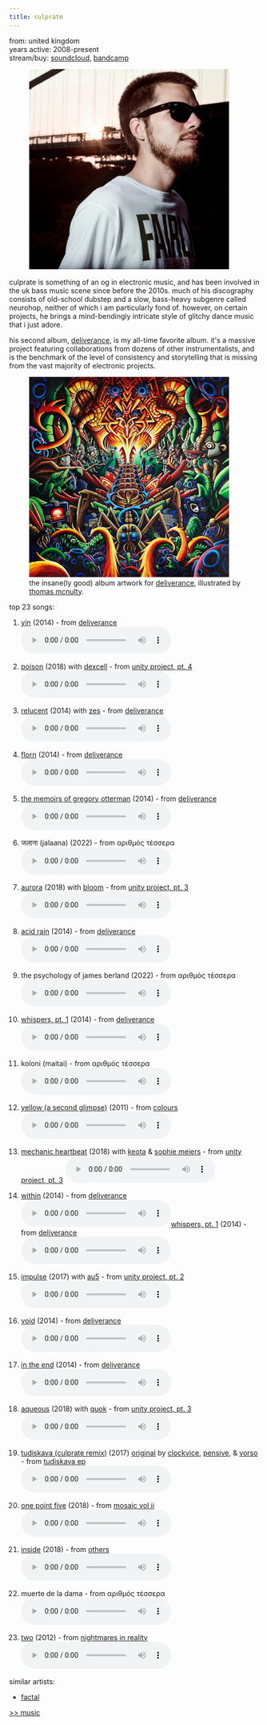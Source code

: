 ```yaml
---
title: culprate
---
```

<meta name="robots" content="noindex, nofollow, noarchive">

from: united kingdom<br>
years active: 2008-present<br>
stream/buy: [soundcloud](https://soundcloud.com/culprate), [bandcamp](https://culprate.bandcamp.com/)

<figure>
  <img id="culprate" src="/images/music/artistimg/culprate.jpg" width="400" height="400" margin-left="20px">
</figure>

culprate is something of an og in electronic music, and has been involved in the uk bass music scene since before the 2010s. much of his discography consists of old-school dubstep and a slow, bass-heavy subgenre called neurohop, neither of which i am particularly fond of. however, on certain projects, he brings a mind-bendingly intricate style of glitchy dance music that i just adore.

his second album, [deliverance](https://culprate.bandcamp.com/album/deliverance), is my all-time favorite album. it's a massive project featuring collaborations from dozens of other instrumentalists, and is the benchmark of the level of consistency and storytelling that is missing from the vast majority of electronic projects.

<figure>
  <img id="deliverance" src="/images/music/artistimg/deliverance.jpg" width="400" height="400" margin-left="20px">
  <figcaption text-align="center">the insane(ly good) album artwork for <a href="https://culprate.bandcamnp.com/album/deliverance">deliverance</a>, illustrated by <a href="https://thomasmcnulty.artstation.com/">thomas mcnulty</a>.</figcaption>
</figure>

top 23 songs:

1. [yin](https://soundcloud.com/culprate/yin) (2014) - from [deliverance](https://culprate.bandcamp.com/album/deliverance)<br>
<audio controls src="/images/music/culprate_yin.mp3"></audio>

2. [poison](https://soundcloud.com/culprate/culprate-dexcell-poison) (2018) with [dexcell](https://soundcloud.com/dexcelldnb) - from [unity project, pt. 4](https://culprate.bandcamp.com/album/unity-project-pt-4)<br>
<audio controls src="/images/music/culprate_poison.mp3"></audio>

3. [relucent](https://soundcloud.com/culprate/relucent) (2014) with [zes](https://soundcloud.com/zesmusic) - from [deliverance](https://culprate.bandcamp.com/album/deliverance)<br>
<audio controls src="/images/music/culprate_relucent.mp3"></audio>

4. [florn](https://soundcloud.com/culprate/florn) (2014) - from [deliverance](https://culprate.bandcamp.com/album/deliverance)<br>
<audio controls src="/images/music/culprate_florn.mp3"></audio>

5. [the memoirs of gregory otterman](https://soundcloud.com/culprate/thememoirsofgregoryotterman) (2014) - from [deliverance](https://culprate.bandcamp.com/album/deliverance)<br>
<audio controls src="/images/music/culprate_thememoirsofgregoryotterman.mp3"></audio>

6. जलाना (jalaana) (2022) - from αριθμός τέσσερα<br>
<audio controls src="/images/music/culprate_jalaana.mp3"></audio>

7. [aurora](https://soundcloud.com/culprate/aurora) (2018) with [bloom](/music/bloom) - from [unity project, pt. 3](https://culprate.bandcamp.com/album/unity-project-pt-3)<br>
<audio controls src="/images/music/culprate_aurora.mp3"></audio>

8. [acid rain](https://soundcloud.com/culprate/acidrain) (2014) - from [deliverance](https://culprate.bandcamp.com/album/deliverance)<br>
<audio controls src="/images/music/culprate_acidrain.mp3"></audio>

9. the psychology of james berland (2022) - from αριθμός τέσσερα<br>
<audio controls src="/images/music/culprate_thepsychologyofjamesberland.mp3"></audio>

10. [whispers, pt. 1](https://soundcloud.com/culprate/whisperspart1) (2014) - from [deliverance](https://culprate.bandcamp.com/album/deliverance)<br>
<audio controls src="/images/music/culprate_whisperspt1.mp3"></audio>

11. koloni (maitai) - from αριθμός τέσσερα<br>
<audio controls src="/images/music/culprate_koloni.mp3"></audio>

12. [yellow (a second glimpse)](https://soundcloud.com/culprate/yellow-a-second-glimpse) (2011) - from [colours](https://culprate.bandcamp.com/album/colours)<br>
<audio controls src="/images/music/culprate_yellow.mp3"></audio>

13. [mechanic heartbeat](https://soundcloud.com/culprate/mechanic-heartbeat) (2018) with [keota](https://soundcloud.com/keota-us) & [sophie meiers](https://soundcloud.com/sophie-meiers) - from [unity project, pt. 3](https://culprate.bandcamp.com/album/unity-project-pt-3)
<audio controls src="/images/music/culprate_mechanicheartbeat.mp3"></audio>

14. [within](https://soundcloud.com/culprate/within) (2014) - from [deliverance](https://culprate.bandcamp.com/album/deliverance)<br>
<audio controls src="/images/music/culprate_within.mp3"></audio>[whispers, pt. 1](https://soundcloud.com/culprate/whisperspart1) (2014) - from [deliverance](https://culprate.bandcamp.com/album/deliverance)<br>
<audio controls src="/images/music/culprate_whisperspt1.mp3"></audio>

15. [impulse](https://soundcloud.com/culprate/5-culprate-au5-impulse) (2017) with [au5](/music/au5) - from [unity project, pt. 2](https://culprate.bandcamp.com/album/unity-project-pt-2)<br>
<audio controls src="/images/music/culprate_aqueous.mp3"></audio>

16. [void](https://soundcloud.com/culprate/void) (2014) - from [deliverance](https://culprate.bandcamp.com/album/deliverance)<br>
<audio controls src="/images/music/culprate_void.mp3"></audio>

17. [in the end](https://soundcloud.com/culprate/intheend) (2014) - from [deliverance](https://culprate.bandcamp.com/album/deliverance)<br>
<audio controls src="/images/music/culprate_intheend.mp3"></audio>

18. [aqueous](https://soundcloud.com/culprate/aqueous) (2018) with [quok](/music/quok) - from [unity project, pt. 3](https://culprate.bandcamp.com/album/unity-project-pt-3)<br>
<audio controls src="/images/music/culprate_aqueous.mp3"></audio>

19. [tudiskava (culprate remix)](https://soundcloud.com/upscale-recordings/tudiskava-culprate-remix) (2017) [original](https://soundcloud.com/upscale-recordings/clockvice-raine-vorso-tudiskava) by [clockvice](/music/clockvice), [pensive](/music/pensive), & [vorso](/music/vorso) - from [tudiskava ep](https://upscalehq.bandcamp.com/album/tudiskava-ep)<br>
<audio controls src="/images/music/culprate_tudiskava.mp3"></audio>

20. [one point five](https://soundcloud.com/openoutlets/culprate-one-point-five) (2018) - from [mosaic vol ii](https://openoutlets.bandcamp.com/album/mosaic-vol-ii)<br>
<audio controls src="/images/music/culprate_onepointfive.mp3"></audio>

21. [inside](https://soundcloud.com/culprate/inside) (2018) - from [others](https://inspected.bandcamp.com/album/others)<br>
<audio controls src="/images/music/culprate_inside.mp3"></audio>

22. muerte de la dama - from αριθμός τέσσερα<br>
<audio controls src="/images/music/culprate_muertedeladama.mp3"></audio>

23. [two](https://soundcloud.com/culprate/two) (2012) - from [nightmares in reality](https://soundcloud.com/culprate/sets/nightmares-in-reality)<br>
<audio controls src="/images/music/culprate_two.mp3"></audio>

similar artists:
- [factal](/music/factal)

<a href="/media/music#culprate">&gt;&gt; music</a>